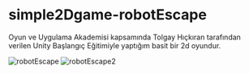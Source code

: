 # simple2Dgame-robotEscape

Oyun ve Uygulama Akademisi kapsamında Tolgay Hıçkıran tarafından verilen Unity Başlangıç Eğitimiyle yaptığım basit bir 2d oyundur.

![robotEscape](https://user-images.githubusercontent.com/58117516/216388662-247470f2-6989-4ed5-8ef2-d9373ff38661.png)
![robotEscape2](https://user-images.githubusercontent.com/58117516/216388678-5a3352f8-09d8-451c-8780-ec089d61ee72.png)
